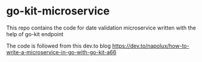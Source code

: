 # go-kit-microservice
This repo contains the code for date validation microservice written with the help of go-kit endpoint

The code is followed from this dev.to blog
https://dev.to/napolux/how-to-write-a-microservice-in-go-with-go-kit-a66
